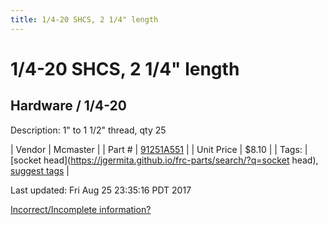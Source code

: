```yaml
---
title: 1/4-20 SHCS, 2 1/4" length
---
```


# 1/4-20 SHCS, 2 1/4" length
## Hardware / 1/4-20
Description: 	1" to 1 1/2" thread, qty 25 

| Vendor | Mcmaster | 
| Part # | [91251A551](https://www.mcmaster.com/#91251A551) | 
| Unit Price | $8.10 | 
| Tags: | [socket head](https://jgermita.github.io/frc-parts/search/?q=socket head), [suggest tags](https://docs.google.com/forms/d/e/1FAIpQLSeWyY8v3RgOty-MyWmh9U0iivNYN_molChYyS-0U-o-kOAv_g/viewform) | 

Last updated: Fri Aug 25 23:35:16 PDT 2017

 [Incorrect/Incomplete information?](https://docs.google.com/forms/d/e/1FAIpQLSeWyY8v3RgOty-MyWmh9U0iivNYN_molChYyS-0U-o-kOAv_g/viewform)